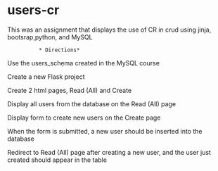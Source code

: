 # users-cr
This was an assignment that displays the use of CR in crud using jinja, bootsrap,python, and MySQL


              * Directions*
              
Use the users_schema created in the MySQL course

Create a new Flask project

Create 2 html pages, Read (All) and Create

Display all users from the database on the Read (All) page

Display form to create new users on the Create page

When the form is submitted, a new user should be inserted into the database

Redirect to Read (All) page after creating a new user, and the user just created should appear in the table
